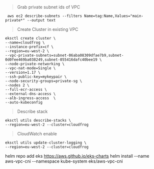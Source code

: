 
> Grab private subnet ids of VPC
```shell script
 aws ec2 describe-subnets --filters Name=tag:Name,Values="main-private*" --output text
```
> Create Cluster in existing VPC
```shell script
eksctl create cluster \
--name=cloudfrog \
--instance-prefix=cf \
--region=eu-west-2 \
--vpc-private-subnets=subnet-06aba08309dfae7b9,subnet-0d0fee469ba038249,subnet-055416dafc40bee19 \
--node-private-networking \
--vpc-nat-mode=Single \
--version=1.17 \
--ssh-public-key=mykeypair \
--node-security-groups=private-sg \
--nodes 2 \
--full-ecr-access \
--external-dns-access \
--alb-ingress-access  \
--auto-kubeconfig
```

> Describe stack
```shell script
eksctl utils describe-stacks \
--region=eu-west-2 --cluster=cloudfrog
```
> CloudWatch enable
```shell script
eksctl utils update-cluster-logging \
--region=eu-west-2 --cluster=cloudfrog
```

helm repo add eks https://aws.github.io/eks-charts
helm install --name aws-vpc-cni --namespace kube-system eks/aws-vpc-cni
